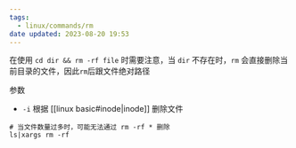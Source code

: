 ```yaml
---
tags:
  - linux/commands/rm
date updated: 2023-08-20 19:53
---
```


在使用 `cd dir && rm -rf file` 时需要注意，当 `dir` 不存在时，`rm` 会直接删除当前目录的文件，因此`rm`后跟文件绝对路径

参数

- `-i` 根据 [[linux basic#inode|inode]] 删除文件



```shell
# 当文件数量过多时，可能无法通过 rm -rf * 删除
ls|xargs rm -rf
```
